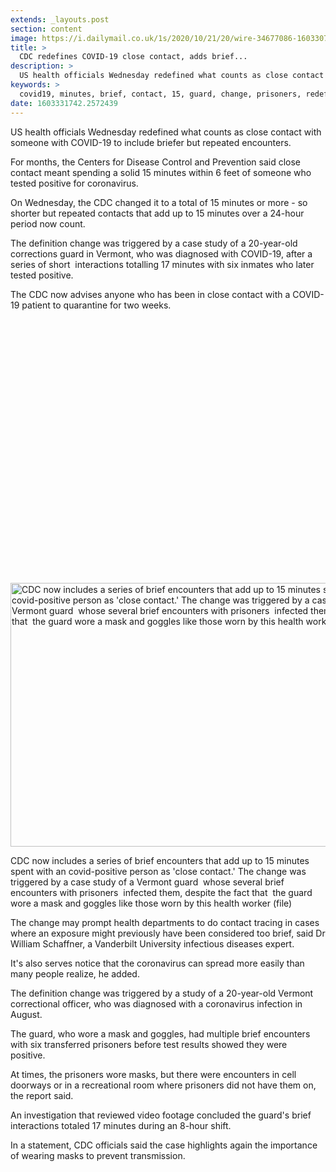 ```yaml
--- 
extends: _layouts.post 
section: content 
image: https://i.dailymail.co.uk/1s/2020/10/21/20/wire-34677086-1603307295-988_636x382.jpg 
title: > 
  CDC redefines COVID-19 close contact, adds brief... 
description: > 
  US health officials Wednesday redefined what counts as close contact with someone with COVID-19 to include briefer but repeated encounters.For months, the Centers for Disease Control and Prevention said close contact meant spending a solid 15 minutes within 6 feet of someone who tested positive for coronavirus.On Wednesday, the CDC changed it to a total of 15 minutes or more - so shorter but repeated contacts that add up to 15 minutes over a 24-hour period now count.The CDC now advises anyone who has been in close contact with a COVID-19 patient to quarantine for two weeks.CDC now includes a series of brief encounters that add up to 15 minutes spent with an covid-positive person as 'close contact.' 
keywords: > 
  covid19, minutes, brief, contact, 15, guard, change, prisoners, redefines, adds, cdc, encounters, wore, close 
date: 1603331742.2572439 
--- 
```

<div><p class="mol-para-with-font">US health officials Wednesday redefined what counts as close contact with someone with COVID-19 to include briefer but repeated encounters.</p><p class="mol-para-with-font">For months, the Centers for Disease Control and Prevention said close contact meant spending a solid 15 minutes within 6 feet of someone who tested positive for coronavirus.&#160;</p><p class="mol-para-with-font">On Wednesday, the CDC changed it to a total of 15 minutes or more - so shorter but repeated contacts that add up to 15 minutes over a 24-hour period now count.</p><p class="mol-para-with-font">The definition change was triggered by a case study of a 20-year-old corrections guard in Vermont, who was diagnosed with COVID-19, after a series of short&#160; interactions totalling 17 minutes with six inmates who later tested positive.&#160;</p><p class="mol-para-with-font">The CDC now advises anyone who has been in close contact with a COVID-19 patient to quarantine for two weeks.</p><img id="i-4a3b5c8889efbf0e" src="data:image/gif;base64,R0lGODlhAQABAIAAAAAAAP///yH5BAEAAAAALAAAAAABAAEAAAIBRAA7" height="422" width="634" alt="CDC now includes a series of brief encounters that add up to 15 minutes spent with an covid-positive person as 'close contact.' The change was triggered by a case study of a Vermont guard&#160; whose several brief encounters with prisoners&#160; infected them, despite the fact that&#160; the guard wore a mask and goggles like those worn by this health worker (file)" class="blkBorder img-share">  <img id="i-4a3b5c8889efbf0e" src="https://i.dailymail.co.uk/1s/2020/10/21/20/wire-34677090-1603307299-518_634x422.jpg" height="422" width="634" alt="CDC now includes a series of brief encounters that add up to 15 minutes spent with an covid-positive person as 'close contact.' The change was triggered by a case study of a Vermont guard&#160; whose several brief encounters with prisoners&#160; infected them, despite the fact that&#160; the guard wore a mask and goggles like those worn by this health worker (file)" class="blkBorder img-share">  <p class="imageCaption">CDC now includes a series of brief encounters that add up to 15 minutes spent with an covid-positive person as 'close contact.' The change was triggered by a case study of a Vermont guard&#160; whose several brief encounters with prisoners&#160; infected them, despite the fact that&#160; the guard wore a mask and goggles like those worn by this health worker (file)&#160;</p><p class="mol-para-with-font">The change may prompt health departments to do contact tracing in cases where an exposure might previously have been considered too brief, said Dr William Schaffner, a Vanderbilt University infectious diseases expert.</p><p class="mol-para-with-font">It's also serves notice that the coronavirus can spread more easily than many people realize, he added.</p><p class="mol-para-with-font">The definition change was triggered by a study of a 20-year-old Vermont correctional officer, who was diagnosed with a coronavirus infection in August.&#160;</p><p class="mol-para-with-font">The guard, who wore a mask and goggles, had multiple brief encounters with six transferred prisoners before test results showed they were positive.&#160;</p><p class="mol-para-with-font">At times, the prisoners wore masks, but there were encounters in cell doorways or in a recreational room where prisoners did not have them on, the report said.</p><p class="mol-para-with-font">An investigation that reviewed video footage concluded the guard's brief interactions totaled 17 minutes during an 8-hour shift.</p><p class="mol-para-with-font">In a statement, CDC officials said the case highlights again the importance of wearing masks to prevent transmission.</p></div>